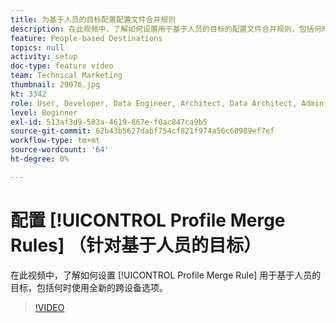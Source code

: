 ```yaml
---
title: 为基于人员的目标配置配置文件合并规则
description: 在此视频中，了解如何设置用于基于人员的目标的配置文件合并规则，包括何时使用全新的跨设备选项。
feature: People-based Destinations
topics: null
activity: setup
doc-type: feature video
team: Technical Marketing
thumbnail: 29076.jpg
kt: 3342
role: User, Developer, Data Engineer, Architect, Data Architect, Admin, Leader
level: Beginner
exl-id: 513af3d9-583a-4619-867e-f0ac847ca9b5
source-git-commit: 62b43b5627dabf754cf821f974a56c60989ef7ef
workflow-type: tm+mt
source-wordcount: '64'
ht-degree: 0%

---
```


# 配置 [!UICONTROL Profile Merge Rules] （针对基于人员的目标）

在此视频中，了解如何设置 [!UICONTROL Profile Merge Rule] 用于基于人员的目标，包括何时使用全新的跨设备选项。

>[!VIDEO](https://video.tv.adobe.com/v/29076/?quality=12)
